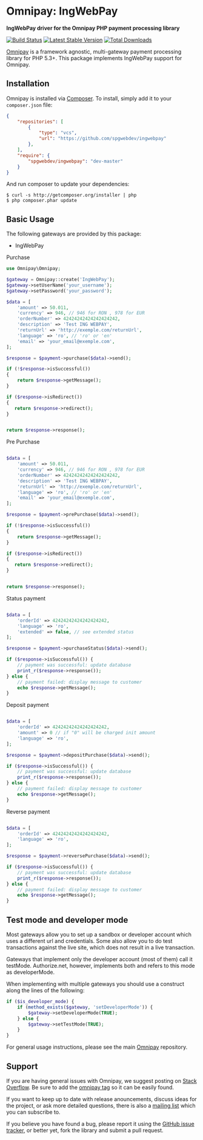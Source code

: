 # Omnipay: IngWebPay

**IngWebPay driver for the Omnipay PHP payment processing library**

[![Build Status](https://travis-ci.org/thephpleague/omnipay-IngWebPay.png?branch=master)](https://travis-ci.org/thephpleague/omnipay-IngWebPay)
[![Latest Stable Version](https://poser.pugx.org/omnipay/IngWebPay/version.png)](https://packagist.org/packages/omnipay/IngWebPay)
[![Total Downloads](https://poser.pugx.org/omnipay/IngWebPay/d/total.png)](https://packagist.org/packages/omnipay/IngWebPay)

[Omnipay](https://github.com/thephpleague/omnipay) is a framework agnostic, multi-gateway payment
processing library for PHP 5.3+. This package implements IngWebPay support for Omnipay.

## Installation

Omnipay is installed via [Composer](http://getcomposer.org/). To install, simply add it
to your `composer.json` file:

```json
{
    "repositories": [
        {
            "type": "vcs",
            "url": "https://github.com/spgwebdev/ingwebpay"
        },
    ],
    "require": {
        "spgwebdev/ingwebpay": "dev-master"
    }
}
```

And run composer to update your dependencies:

    $ curl -s http://getcomposer.org/installer | php
    $ php composer.phar update

## Basic Usage

The following gateways are provided by this package:

* IngWebPay


Purchase

```php
use Omnipay\Omnipay;

$gateway = Omnipay::create('IngWebPay');
$gateway->setUserName('your_username');
$gateway->setPassword('your_password');

$data = [
    'amount' => 50.011,
    'currency' => 946, // 946 for RON , 978 for EUR
    'orderNumber' => 42424242424242424242,
    'description' => 'Test ING WEBPAY',
    'returnUrl' => 'http://exemple.com/returnUrl',
    'language' => 'ro', // 'ro' or 'en'
    'email' => 'your_email@exemple.com',
]; 

$response = $payment->purchase($data)->send();

if (!$response->isSuccessful()) 
{   
    return $response->getMessage();   
}

if ($response->isRedirect()) 
{
   return $response->redirect();
}


return $response->response();

```

Pre Purchase

```php

$data = [
    'amount' => 50.011,
    'currency' => 946, // 946 for RON , 978 for EUR
    'orderNumber' => 42424242424242424242,
    'description' => 'Test ING WEBPAY',
    'returnUrl' => 'http://exemple.com/returnUrl',
    'language' => 'ro', // 'ro' or 'en'
    'email' => 'your_email@exemple.com',
]; 

$response = $payment->prePurchase($data)->send();

if (!$response->isSuccessful()) 
{   
    return $response->getMessage();   
}

if ($response->isRedirect()) 
{
   return $response->redirect();
}


return $response->response();

```


Status payment

```php

$data = [
    'orderId' => 42424242424242424242,
    'language' => 'ro',
    'extended' => false, // see extended status
];

$response = $payment->purchaseStatus($data)->send();

if ($response->isSuccessful()) {
    // payment was successful: update database
    print_r($response->response());
} else {
    // payment failed: display message to customer
    echo $response->getMessage();
}

```

Deposit payment

```php

$data = [
    'orderId' => 42424242424242424242,
    'amount' => 0 // if "0" will be charged init amount
    'language' => 'ro',
];

$response = $payment->depositPurchase($data)->send();

if ($response->isSuccessful()) {
    // payment was successful: update database
    print_r($response->response());
} else {
    // payment failed: display message to customer
    echo $response->getMessage();
}

```

Reverse payment

```php

$data = [
    'orderId' => 42424242424242424242,
    'language' => 'ro',
];

$response = $payment->reversePurchase($data)->send();

if ($response->isSuccessful()) {
    // payment was successful: update database
    print_r($response->response());
} else {
    // payment failed: display message to customer
    echo $response->getMessage();
}

```

## Test mode and developer mode
  Most gateways allow you to set up a sandbox or developer account which uses a different url
  and credentials. Some also allow you to do test transactions against the live site, which does
  not result in a live transaction.
  
  Gateways that implement only the developer account (most of them) call it testMode. Authorize.net,
  however, implements both and refers to this mode as developerMode.  
  
  When implementing with multiple gateways you should use a construct along the lines of the following:
```php
if ($is_developer_mode) {
    if (method_exists($gateway, 'setDeveloperMode')) {
        $gateway->setDeveloperMode(TRUE);
    } else {
        $gateway->setTestMode(TRUE);
    }
}
```

For general usage instructions, please see the main [Omnipay](https://github.com/thephpleague/omnipay)
repository.

## Support

If you are having general issues with Omnipay, we suggest posting on
[Stack Overflow](http://stackoverflow.com/). Be sure to add the
[omnipay tag](http://stackoverflow.com/questions/tagged/omnipay) so it can be easily found.

If you want to keep up to date with release anouncements, discuss ideas for the project,
or ask more detailed questions, there is also a [mailing list](https://groups.google.com/forum/#!forum/omnipay) which
you can subscribe to.

If you believe you have found a bug, please report it using the [GitHub issue tracker](https://github.com/thephpleague/omnipay-ingwebpay/issues),
or better yet, fork the library and submit a pull request.
